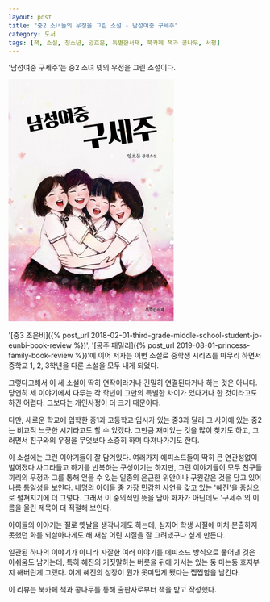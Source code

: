 ```yaml
---
layout: post
title: "중2 소녀들의 우정을 그린 소설 - 남성여중 구세주"
category: 도서
tags: [책, 소설, 청소년, 양호문, 특별한서재, 북카페 책과 콩나무, 서평]
---
```


'남성여중 구세주'는
중2 소녀 넷의 우정을 그린 소설이다.

![표지](/images/book/namsung-girls-middle-school-gu-seju-book-h480.jpg)

'[중3 조은비]({% post_url 2018-02-01-third-grade-middle-school-student-jo-eunbi-book-review %})',
'[공주 패밀리]({% post_url 2019-08-01-princess-family-book-review %})'에 이어
저자는 이번 소설로 중학생 시리즈를 마무리 하면서
중학교 1, 2, 3학년을 다룬 소설을 모두 내게 되었다.

그렇다고해서 이 세 소설이 딱히 연작이라거나 긴밀히 연결된다거나 하는 것은 아니다.
당연히 세 이야기에서 다루는 각 학년이 그만의 특별한 차이가 있다거나 한 것이라고도 하긴 어렵다.
그보다는 개인사정이 더 크기 때문이다.

다만, 새로운 학교에 입학한 중1과 고등학교 입시가 있는 중3과 달리
그 사이에 있는 중2는 비교적 느긋한 시기라고도 할 수 있겠다.
그만큼 재미있는 것을 많이 찾기도 하고,
그러면서 친구와의 우정을 무엇보다 소중히 하며 다져나가기도 한다.

이 소설에는 그런 이야기들이 잘 담겨있다.
여러가지 에피소드들이 딱히 큰 연관성없이 벌어졌다 사그라들고 하기를 반복하는 구성이기는 하지만,
그런 이야기들이 모두 친구들끼리의 우정과 그를 통해 얻을 수 있는
일종의 은근한 위안이나 구원같은 것을 담고 있어 나름 통일성을 보인다.
네명의 아이들 중 가장 민감한 사연을 갖고 있는 '혜진'을 중심으로 펼쳐지기에 더 그렇다.
그래서 이 중의적인 뜻을 담아 화자가 아닌데도 '구세주'의 이름을 올린 제목이 더 적절해 보인다.

아이들의 이야기는 절로 옛날을 생각나게도 하는데,
심지어 학생 시절에 미처 분출하지 못했던 화를 되살아나게도 해
새삼 어린 시절을 잘 그려냈구나 싶게 만든다.

일관된 하나의 이야기가 아니라 자잘한 여러 이야기를 에피소드 방식으로 풀어낸 것은 아쉬움도 남기는데,
특히 혜진의 거짓말하는 버릇을 뒤에 가서는 있는 둥 마는둥 흐지부지 해버린게 그랬다.
이게 혜진의 성장이 뭔가 못미덥게 됐다는 찝찝함을 남긴다.



<div class="im im-info">
이 리뷰는 북카페 책과 콩나무를 통해 출판사로부터 책을 받고 작성했다.
</div>
